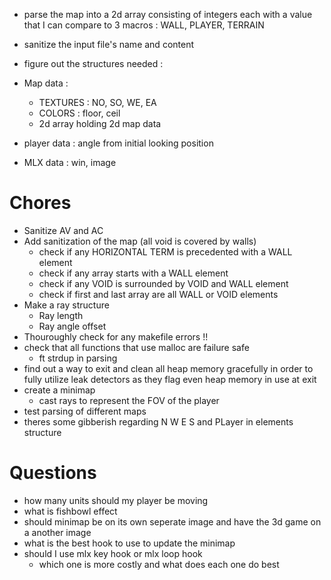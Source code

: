 - parse the map into a 2d array consisting of integers each with a value that I can compare to 3 macros : WALL, PLAYER, TERRAIN
- sanitize the input file's name and content
- figure out the structures needed :

- Map data :

  - TEXTURES : NO, SO, WE, EA
  - COLORS : floor, ceil
  - 2d array holding 2d map data

- player data : angle from initial looking position
- MLX data : win, image


# Chores

- Sanitize AV and AC
- Add sanitization of the map (all void is covered by walls)
  - check if any HORIZONTAL TERM is precedented with a WALL element
  - check if any array starts with a WALL element
  - check if any VOID is surrounded by VOID and WALL element
  - check if first and last array are all WALL or VOID elements
- Make a ray structure
  - Ray length
  - Ray angle offset
- Thouroughly check for any makefile errors !!
- check that all functions that use malloc are failure safe
  - ft strdup in parsing 
- find out a way to exit and clean all heap memory gracefully in order to fully utilize leak detectors as they flag even heap memory in use at exit 
- create a minimap
  - cast rays to represent the FOV of the player
- test parsing of different maps
- theres some gibberish regarding N W E S and PLayer in elements structure
# Questions

- how many units should my player be moving
- what is fishbowl effect
- should minimap be on its own seperate image and have the 3d game on a another image
- what is the best hook to use to update the minimap
- should I use mlx key hook or mlx loop hook
  - which one is more costly and what does each one do best